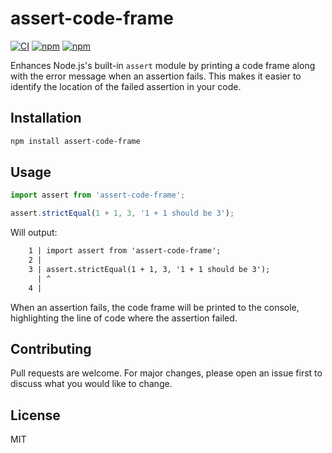 # assert-code-frame

[![CI](https://github.com/robertsLando/assert-code-frame/actions/workflows/ci.yml/badge.svg)](https://github.com/robertsLando/assert-code-frame/actions/workflows/ci.yml)
[![npm](https://img.shields.io/npm/v/assert-code-frame.svg)](https://www.npmjs.com/package/assert-code-frame)
[![npm](https://img.shields.io/npm/dt/assert-code-frame.svg)](https://www.npmjs.com/package/assert-code-frame)

Enhances Node.js's built-in `assert` module by printing a code frame along with the error message when an assertion fails. This makes it easier to identify the location of the failed assertion in your code.

## Installation

```bash
npm install assert-code-frame
```

## Usage

```typescript
import assert from 'assert-code-frame';

assert.strictEqual(1 + 1, 3, '1 + 1 should be 3');
```

Will output:

```txt
    1 | import assert from 'assert-code-frame';
    2 |
    3 | assert.strictEqual(1 + 1, 3, '1 + 1 should be 3');
      | ^
    4 |
```

When an assertion fails, the code frame will be printed to the console, highlighting the line of code where the assertion failed.

## Contributing

Pull requests are welcome. For major changes, please open an issue first to discuss what you would like to change.

## License

MIT

